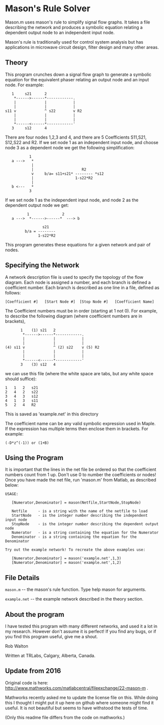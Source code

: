 Mason's Rule Solver
===================

Mason.m uses mason's rule to simplify signal flow graphs. It takes a
file describing the network and produces a symbolic equation relating
a dependent output node to an independent input node. 
  
Mason's rule is traditionally used for control system analysis but has
applications in microwave circuit design, filter design and many other
areas.

Theory
------

This program crunches down a signal flow graph to generate a symbolic 
equation for the equivalent phaser relating an output node and an input
node. For example:

```
   1     s21      2
    *------>------*------------.
    |             |            |
    |             |            | 
s11 v             ^ s22        v R2
    |             |            | 
    |             |            |  
    *------<------*------------'
   3     s12      4
```
There are four nodes 1,2,3 and 4, and there are 5 Coefficients S11,S21,
S12,S22 and R2. If we set node 1 as an independent input node, and choose
node 3 as a dependent node we get the following simplification:
```
           1
   a --->   *
            |
            |                      R2
            v     b/a= s11+s21* -------- *s12
            |                   1-s22*R2
            |           
   b <---   *
           3
```
If we set node 1 as the independent input node, and node 2 as the
dependent output node we get:
```
          1               2
   a --->  *------>------*  ---> b 

                 s21
         b/a = --------
               1-s22*R2
```
This program generates these equations for a given network and pair of nodes.


Specifying the Network
----------------------

A network description file is used to specify the topology of the
flow diagram. Each node is assigned a number, and each branch is
defined a coefficient number. Each branch is described as one line
in a file, defined as follows:

```[Coefficient #]   [Start Node #]  [Stop Node #]   [Coefficient Name]```

The Coefficient numbers must be in order (starting at 1 not 0). For example,
to describe the following diagram (where coefficient numbers are in brackets),
```
       1    (1) s21   2
        *------>------*------------.
        |             |            |
        |             |            | 
(4) s11 v             ^ (2) s22    v (5) R2
        |             |            | 
        |             |            |  
        *------<------*------------'
       3    (3) s12   4
```
we can use this file (where the white space are tabs, but any white 
space should suffice):
```
1	1	2	s21
2	4	2	s22
3	4	3	s12
4	1	3	s11
5	2	4	R2
```
This is saved as 'example.net' in this directory

The coefficient name can be any valid symbolic expression used in Maple. If
the expression has multiple terms then enclose them in brackets. For example:

```(-D*z^(-1)) or (1+B)```


Using the Program
-----------------

It is important that the lines in the net file be ordered so that the
coefficient numbers count from 1 up. Don't use 0 to number the coefficients
or nodes! Once you have made the net file, run 'mason.m' from Matlab, as 
described below:
```
USAGE:

   [Numerator,Denominator] = mason(Netfile,StartNode,StopNode)

   Netfile     - is a string with the name of the netfile to load
   StartNode   - is the integer number describing the independent input node
   StopNode    - is the integer number describing the dependent output node
   Numerator   - is a string containing the equation for the Numerator
   Denominator - is a string containing the equation for the Denominator 

Try out the example network! To recreate the above examples use:

   [Numerator,Denominator] = mason('example.net',1,3)
   [Numerator,Denominator] = mason('example.net',1,2)
```

File Details
------------

```mason.m``` -- the mason's rule function. Type help mason for arguments.

```example.net``` -- the example network described in the theory section.


About the program
-----------------

I have tested this program with many different networks, and used it
a lot in my research. However don't assume it is perfect! If you find
any bugs, or if you find this program useful, give me a shout.

Rob Walton

Written at TRLabs, Calgary, Alberta, Canada.

Update from 2016
----------------
Original code is here: 
http://www.mathworks.com/matlabcentral/fileexchange/22-mason-m . 

Mathworks recently asked me to update the license file on this. While doing
this I thought I might put it up here on github where someone might find it
useful. It is not beautiful but seems to have withstood the tests of time.

(Only this readme file differs from the code on mathworks.)

